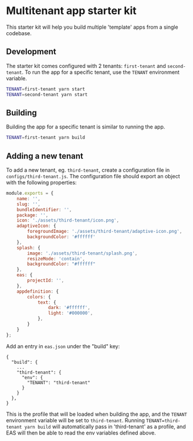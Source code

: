 # Multitenant app starter kit

This starter kit will help you build multiple 'template' apps from a single codebase.

## Development

The starter kit comes configured with 2 tenants: `first-tenant` and `second-tenant`.
To run the app for a specific tenant, use the `TENANT` environment variable.

```bash
TENANT=first-tenant yarn start
TENANT=second-tenant yarn start
```

## Building

Building the app for a specific tenant is similar to running the app.

```bash
TENANT=first-tenant yarn build
```

## Adding a new tenant

To add a new tenant, eg. `third-tenant`, create a configuration file in `configs/third-tenant.js`. 
The configuration file should export an object with the following properties:

```js
module.exports = {
    name: '',
    slug: '',
    bundleIdentifier: '',
    package: '',
    icon: './assets/third-tenant/icon.png',
    adaptiveIcon: {
        foregroundImage: './assets/third-tenant/adaptive-icon.png',
        backgroundColor: '#ffffff'
    },
    splash: {
        image: './assets/third-tenant/splash.png',
        resizeMode: 'contain',
        backgroundColor: "#ffffff"
    },
    eas: {
        projectId: '',
    },
    appdefinition: {
        colors: {
            text: {
                dark: '#ffffff',
                light: '#000000',
            },
        }
    }
};
```

Add an entry in `eas.json` under the "build" key:
```
{
  "build": {
    ...
    "third-tenant": {
      "env": {
        "TENANT": "third-tenant"
      }
    }
  },
}
```

This is the profile that will be loaded when building the app, and the `TENANT` environment variable will be set to `third-tenant`.
Running `TENANT=third-tenant yarn build` will automatically pass in 'third-tenant' as a profile, and EAS will then be able to read the env variables defined above.
